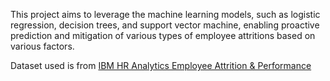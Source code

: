 This project aims to leverage the machine learning models, such as logistic regression, decision trees, and support vector machine, enabling proactive prediction and mitigation of various types of employee attritions based on various factors.

Dataset used is from [IBM HR Analytics Employee Attrition & Performance](https://www.kaggle.com/datasets/pavansubhasht/ibm-hr-analytics-attrition-dataset)
